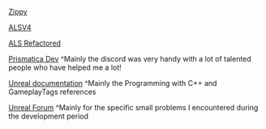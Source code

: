 [Zippy](https://www.youtube.com/watch?v=urkLwpnAjO0&list=PLXJlkahwiwPmeABEhjwIALvxRSZkzoQpk&ab_channel=delgoodie)

[ALSV4](https://www.youtube.com/watch?v=ru1--3wP-F8&ab_channel=LongmireLocomotion)

[ALS Refactored](https://github.com/Sixze/ALS-Refactored)

[Prismatica Dev](https://www.youtube.com/@PrismaticaDev)
^Mainly the discord was very handy with a lot of talented people who have helped me a lot!

[Unreal documentation](https://docs.unrealengine.com/4.27/en-US/ProgrammingAndScripting/)
^Mainly the Programming with C++ and GameplayTags references

[Unreal Forum](https://forums.unrealengine.com/categories?tag=unreal-engine)
^Mainly for the specific small problems I encountered during the development period




